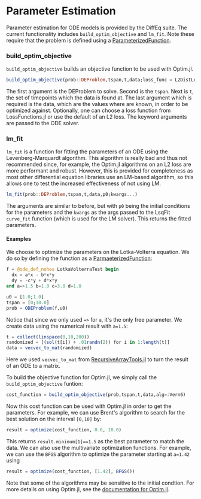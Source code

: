 # Parameter Estimation

Parameter estimation for ODE models is provided by the DiffEq suite. The current
functionality includes `build_optim_objective` and `lm_fit`. Note these require
that the problem is defined using a [ParameterizedFunction](https://github.com/JuliaDiffEq/ParameterizedFunctions.jl).

### build_optim_objective

`build_optim_objective` builds an objective function to be used with Optim.jl.

```julia
build_optim_objective(prob::DEProblem,tspan,t,data;loss_func = L2DistLoss,kwargs...)
```

The first argument is the DEProblem to solve. Second is the `tspan`. Next is `t`,
the set of timepoints which the data is found at. The last argument which is required
is the data, which are the values where are known, in order to be optimized against.
Optionally, one can choose a loss function from LossFunctions.jl or use the default
of an L2 loss. The keyword arguments are passed to the ODE solver.

### lm_fit

`lm_fit` is a function for fitting the parameters of an ODE using the Levenberg-Marquardt
algorithm. This algorithm is really bad and thus not recommended since, for example,
the Optim.jl algorithms on an L2 loss are more performant and robust. However,
this is provided for completeness as most other differential equation libraries
use an LM-based algorithm, so this allows one to test the increased effectiveness
of not using LM.

```julia
lm_fit(prob::DEProblem,tspan,t,data,p0;kwargs...)
```

The arguments are similar to before, but with `p0` being the initial conditions
for the parameters and the `kwargs` as the args passed to the LsqFit `curve_fit`
function (which is used for the LM solver). This returns the fitted parameters.

#### Examples

We choose to optimize the parameters on the Lotka-Volterra equation. We do so
by defining the function as a [ParmaeterizedFunction](https://github.com/JuliaDiffEq/ParameterizedFunctions.jl):


```julia
f = @ode_def_nohes LotkaVolterraTest begin
  dx = a*x - b*x*y
  dy = -c*y + d*x*y
end a=>1.5 b=1.0 c=3.0 d=1.0

u0 = [1.0;1.0]
tspan = [0;10.0]
prob = ODEProblem(f,u0)
```

Notice that since we only used `=>` for `a`, it's the only free parameter.
We create data using the numerical result with `a=1.5`:

```julia
t = collect(linspace(0,10,200))
randomized = [(sol(t[i]) + .01randn(2)) for i in 1:length(t)]
data = vecvec_to_mat(randomized)
```

Here we used `vecvec_to_mat` from [RecursiveArrayTools.jl](https://github.com/ChrisRackauckas/RecursiveArrayTools.jl)
to turn the result of an ODE to a matrix.

To build the objective function for Optim.jl, we simply call the `build_optim_objective`
funtion:

```julia
cost_function = build_optim_objective(prob,tspan,t,data,alg=:Vern6)
```

Now this cost function can be used with Optim.jl in order to get the parameters.
For example, we can use Brent's algorithm to search for the best solution on
the interval `[0,10]` by:

```julia
result = optimize(cost_function, 0.0, 10.0)
```

This returns `result.minimum[1]==1.5` as the best parameter to match the data.
We can also use the multivariate optimization functions. For example, we can use
the `BFGS` algorithm to optimize the parameter starting at `a=1.42` using

```julia
result = optimize(cost_function, [1.42], BFGS())
```

Note that some of the algorithms may be sensitive to the initial condtion. For more
details on using Optim.jl, see the [documentation for Optim.jl](http://www.juliaopt.org/Optim.jl/latest/).
